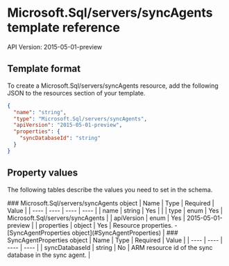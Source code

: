 # Microsoft.Sql/servers/syncAgents template reference
API Version: 2015-05-01-preview
## Template format

To create a Microsoft.Sql/servers/syncAgents resource, add the following JSON to the resources section of your template.

```json
{
  "name": "string",
  "type": "Microsoft.Sql/servers/syncAgents",
  "apiVersion": "2015-05-01-preview",
  "properties": {
    "syncDatabaseId": "string"
  }
}
```
## Property values

The following tables describe the values you need to set in the schema.

<a id="Microsoft.Sql/servers/syncAgents" />
### Microsoft.Sql/servers/syncAgents object
|  Name | Type | Required | Value |
|  ---- | ---- | ---- | ---- |
|  name | string | Yes |  |
|  type | enum | Yes | Microsoft.Sql/servers/syncAgents |
|  apiVersion | enum | Yes | 2015-05-01-preview |
|  properties | object | Yes | Resource properties. - [SyncAgentProperties object](#SyncAgentProperties) |


<a id="SyncAgentProperties" />
### SyncAgentProperties object
|  Name | Type | Required | Value |
|  ---- | ---- | ---- | ---- |
|  syncDatabaseId | string | No | ARM resource id of the sync database in the sync agent. |

